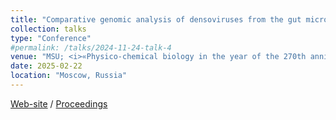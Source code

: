 ```yaml
---
title: "Comparative genomic analysis of densoviruses from the gut microbiota of bats; expanding the understanding of the role of bats in One Health"
collection: talks
type: "Conference"
#permalink: /talks/2024-11-24-talk-4
venue: "MSU; <i>«Physico-chemical biology in the year of the 270th anniversary of MSU»</i>"
date: 2025-02-22
location: "Moscow, Russia"
---
```


<a href="https://fhb270.belozersky.msu.ru"><i class="fas fa-fw fa-link zoom" aria-hidden="true"></i>Web-site</a> / 
<a href="https://fhb270.belozersky.msu.ru/sbornik-tezisov/"><i class="fas fa-fw fa-link zoom" aria-hidden="true"></i>Proceedings</a>